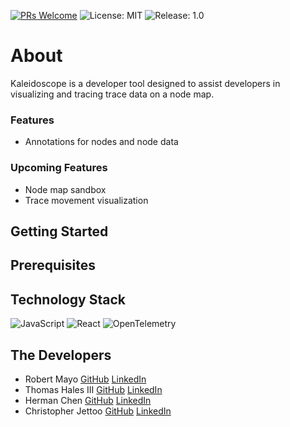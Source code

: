 [![PRs Welcome](https://img.shields.io/badge/PRs-welcome-purple.svg)](https://github.com/open-source-labs/Chronos)
![License: MIT](https://img.shields.io/badge/License-MIT-purple.svg)
![Release: 1.0](https://img.shields.io/badge/Release-12.0-purple)

# About 
Kaleidoscope is a developer tool designed to assist developers in visualizing and tracing trace data on a node map.
### Features
- Annotations for nodes and node data

### Upcoming Features
- Node map sandbox
- Trace movement visualization
## Getting Started


## Prerequisites 

## Technology Stack 
![JavaScript](https://img.shields.io/badge/javascript-%23323330.svg?style=for-the-badge&logo=javascript&logoColor=%23F7DF1E)
![React](https://img.shields.io/badge/React-20232A?style=for-the-badge&logo=react&logoColor=61DAFB)
![OpenTelemetry](https://img.shields.io/badge/OpenTelemetry-3d348b?style=for-the-badge&logo=opentelemetry&logoColor=white)

## The Developers 
- Robert Mayo [GitHub](https://github.com/rbrtm984) [LinkedIn](https://www.linkedin.com/in/robertcmayo/)
- Thomas Hales III [GitHub](https://github.com/thalesIII) [LinkedIn](https://www.linkedin.com/in/thomas-hales-35ab311a3/)
- Herman Chen [GitHub](https://github.com/HermanChen4) [LinkedIn](https://www.linkedin.com/in/herman-chen-839339240/)
- Christopher Jettoo [GitHub](https://github.com/Christopher-Jettoo) [LinkedIn](https://www.linkedin.com/in/christopher-j-1a240b169/)
